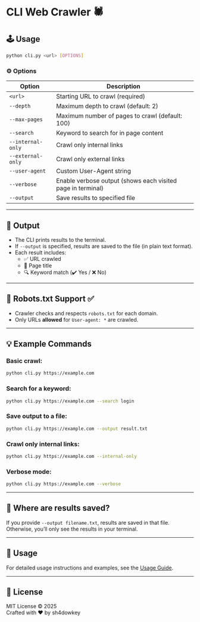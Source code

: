 # CLI Web Crawler 🕷️

## 🕹 Usage

```bash
python cli.py <url> [OPTIONS]
```

### ⚙️ Options

| Option               | Description                                                                 |
|----------------------|-----------------------------------------------------------------------------|
| `<url>`              | Starting URL to crawl (required)                                            |
| `--depth`            | Maximum depth to crawl (default: 2)                                         |
| `--max-pages`        | Maximum number of pages to crawl (default: 100)                             |
| `--search`           | Keyword to search for in page content                                       |
| `--internal-only`    | Crawl only internal links                                                    |
| `--external-only`    | Crawl only external links                                                    |
| `--user-agent`       | Custom User-Agent string                                                     |
| `--verbose`          | Enable verbose output (shows each visited page in terminal)                |
| `--output`           | Save results to specified file                                               |

---

## 📄 Output

- The CLI prints results to the terminal.
- If `--output` is specified, results are saved to the file (in plain text format).
- Each result includes:
  - ✅ URL crawled
  - 📝 Page title
  - 🔍 Keyword match (✔️ Yes / ❌ No)

---

## 📜 Robots.txt Support ✅

- Crawler checks and respects `robots.txt` for each domain.
- Only URLs **allowed** for `User-agent: *` are crawled.

---

## 💡 Example Commands

### Basic crawl:
```bash
python cli.py https://example.com
```

### Search for a keyword:
```bash
python cli.py https://example.com --search login
```

### Save output to a file:
```bash
python cli.py https://example.com --output result.txt
```

### Crawl only internal links:
```bash
python cli.py https://example.com --internal-only
```

### Verbose mode:
```bash
python cli.py https://example.com --verbose
```

---

## 📁 Where are results saved?
If you provide `--output filename.txt`, results are saved in that file.
Otherwise, you’ll only see the results in your terminal.

---

## 📖 Usage

For detailed usage instructions and examples, see the [Usage Guide](usage.md).

---


## 📜 License

MIT License © 2025  
Crafted with ❤️ by sh4dowkey


